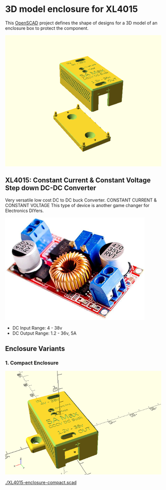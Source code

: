 # 3D model enclosure for XL4015

This [OpenSCAD](https://openscad.org/) project defines the shape of designs for a 3D model of an enclosure box to protect the component.

![Photo: Rendered Enclosure](./screenshots/preview.png)

## XL4015: Constant Current & Constant Voltage Step down DC-DC Converter

Very versatile low cost DC to DC buck Converter. CONSTANT CURRENT & CONSTANT VOLTAGE This type of device is another game changer for Electronics DIYers.

![Photo: Top View](./screenshots/advertisement.jpg)

- DC Input Range:  4 - 38v
- DC Output Range: 1.2 - 36v, 5A

## Enclosure Variants

### 1. Compact Enclosure

![Photo: Enclosure for XL4015](./screenshots/preview-complete.png)

[./XL4015-enclosure-compact.scad]()
